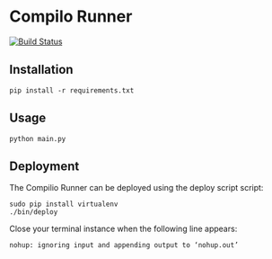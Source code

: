 # Compilo Runner

[![Build Status](https://travis-ci.org/compilio/compilio-runner.svg?branch=master)](https://travis-ci.org/compilio/compilio-runner)

## Installation

```
pip install -r requirements.txt
```

## Usage

```
python main.py
```

## Deployment

The Compilio Runner can be deployed using the deploy script script:

```
sudo pip install virtualenv
./bin/deploy
```

Close your terminal instance when the following line appears:

```
nohup: ignoring input and appending output to ‘nohup.out’
```
